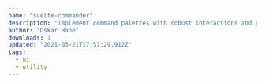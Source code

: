 ```yaml
---
name: "svelte-commander"
description: "Implement command palettes with robust interactions and predictable behavior."
author: "Oskar Hane"
downloads: 1
updated: "2021-03-21T17:57:29.912Z"
tags: 
  - ui
  - utility
---
```


